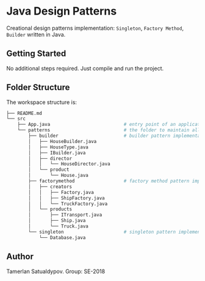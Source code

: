 # Java Design Patterns

Creational design patterns implementation: `Singleton`, `Factory Method`, `Builder` written in Java.

## Getting Started

No additional steps required. Just compile and run the project.

## Folder Structure

The workspace structure is:

```bash
├── README.md
└── src
    ├── App.java                           # entry point of an application
    └── patterns                           # the folder to maintain all patterns
        ├── builder                        # builder pattern implementation folder
        │   ├── HouseBuilder.java
        │   ├── HouseType.java
        │   ├── IBuilder.java
        │   ├── director
        │   │   └── HouseDirector.java
        │   └── product
        │       └── House.java
        ├── factorymethod                  # factory method pattern implementation folder
        │   ├── creators
        │   │   ├── Factory.java
        │   │   ├── ShipFactory.java
        │   │   └── TruckFactory.java
        │   └── products
        │       ├── ITransport.java
        │       ├── Ship.java
        │       └── Truck.java
        └── singleton                      # singleton pattern implementation folder
            └── Database.java
```

## Author

Tamerlan Satualdypov. Group: SE-2018